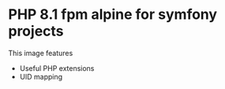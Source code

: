 # PHP 8.1 fpm alpine for symfony projects

This image features
* Useful PHP extensions
* UID mapping